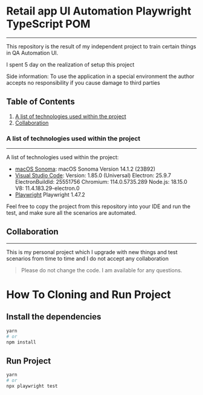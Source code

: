# Retail app UI Automation Playwright TypeScript POM
***
This repository is the result of my independent project to train certain things in QA Automation UI.

I spent 5 day on the realization of setup this project 

Side information: To use the application in a special environment the author accepts no responsibility if you cause damage to third parties

## Table of Contents
1. [A list of technologies used within the project](#a-list-of-technologies-used-within-the-project)
2. [Collaboration](#collaboration)
### A list of technologies used within the project
***
A list of technologies used within the project:
* [macOS Sonoma](https://support.apple.com/en-us/HT214032): macOS Sonoma Version 14.1.2 (23B92)
* [Visual Studio Code](https://code.visualstudio.com/): Version: 1.85.0 (Universal) Electron: 25.9.7 ElectronBuildId: 25551756 Chromium: 114.0.5735.289 Node.js: 18.15.0 V8: 11.4.183.29-electron.0
* [Playwright](https://www.playwright.dev/) Playwright 1.47.2

Feel free to copy the project from this repository into your IDE and run the test, and make sure all the scenarios are automated.

## Collaboration
***
This is my personal project which I upgrade with new things and test scenarios from time to time and I do not accept any collaboration
> Please do not change the code. 
> I am available for any questions.

#  How To Cloning and Run Project

## Install the dependencies
```bash
yarn
# or
npm install
```

## Run Project
```bash
yarn
# or
npx playwright test
```
